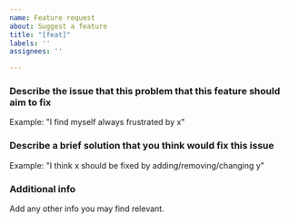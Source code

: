```yaml
---
name: Feature request
about: Suggest a feature
title: "[feat]"
labels: ''
assignees: ''

---
```


### Describe the issue that this problem that this feature should aim to fix
Example: "I find myself always frustrated by x"

### Describe a brief solution that you think would fix this issue
Example: "I think x should be fixed by adding/removing/changing y"

### Additional info
Add any other info you may find relevant.
